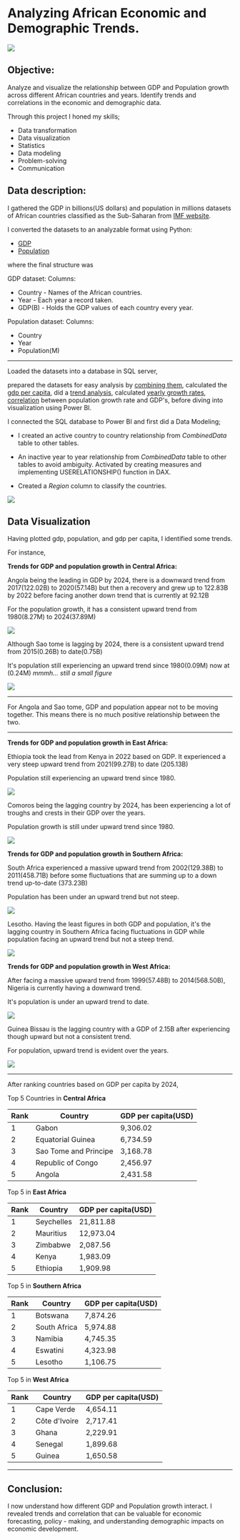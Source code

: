# Analyzing African Economic and Demographic Trends.
![](Files/Head.gif)
## Objective: 
Analyze and visualize the relationship between GDP and Population growth across different African countries and years. Identify trends and correlations in the economic and demographic data. 

Through this project I honed my skills;
- Data transformation
- Data visualization
- Statistics
- Data modeling
- Problem-solving
- Communication

## Data description:
I gathered the GDP in billions(US dollars) and population in millions datasets of African countries classified as the Sub-Saharan from [IMF website](https://www.imf.org/en/Publications/WEO/weo-database/2024/April).

I converted the datasets to an analyzable format using Python:
- [GDP](Files/convert_GDP.ipynb)
- [Population](Files/convert_pop.ipynb)

where the final structure was 

GDP dataset:
Columns: 
- Country - Names of the African countries.
- Year - Each year a record taken.
- GDP(B) - Holds the GDP values of each country every year.

Population dataset:
Columns:
- Country
- Year
- Population(M)
  
---------------

Loaded the datasets into a database in SQL server,

prepared the datasets for easy analysis by [combining them](Files/CREATE_VIEW.sql), calculated the [gdp per capita](Files/GDP_per_Capita.sql), did a [trend analysis](Files/Trend_analysis.sql), calculated [yearly growth rates](Files/Yearly_Growth_Rate.sql), [correlation](Files/Correlation_analysis.sql) between population growth rate and GDP's, before diving into visualization using Power BI.

I connected the SQL database to Power BI and first did a Data Modeling;
- I created an active country to country relationship from *CombinedData* table to other tables.
  
- An inactive year to year relationship from *CombinedData* table to other tables to avoid ambiguity. Activated by creating measures and implementing USERELATIONSHIP() function in DAX.
  
- Created a *Region* column to classify the countries.

![](Files/modeling.gif)

## Data Visualization

Having plotted gdp, population, and gdp per capita, I identified some trends.

For instance,

**Trends for GDP and population growth in Central Africa:**

Angola being the leading in GDP by 2024, there is a downward trend from 2017(122.02B) to 2020(57.14B) but then a recovery and grew up to 122.83B by 2022 before facing another down trend that is currently at 92.12B 

For the population growth, it has a consistent upward trend from 1980(8.27M) to 2024(37.89M)

![](Files/ne.gif)

Although Sao tome is lagging by 2024, there is a consistent upward trend from 2015(0.26B) to date(0.75B)

It's population still experiencing an upward trend since 1980(0.09M) now at (0.24M) _mmmh... still a small figure_ 

![](Files/sao.gif)

-------

For Angola and Sao tome, GDP and population appear not to be moving together. This means there is no much positive relationship between the two.

-------

**Trends for GDP and population growth in East Africa:**

Ethiopia took the lead from Kenya in 2022 based on GDP. It experienced a very steep upward trend from 2021(99.27B) to date (205.13B)

Population still experiencing an upward trend since 1980.

![](Files/Ethiopia.png)

Comoros being the lagging country by 2024, has been experiencing a lot of troughs and crests in their GDP over the years. 

Population growth is still under upward trend since 1980.

![](Files/Comoros.png)

**Trends for GDP and population growth in Southern Africa:**

South Africa experienced a massive upward trend from 2002(129.38B) to 2011(458.71B) before some fluctuations that are summing up to a down trend up-to-date (373.23B)

Population has been under an upward trend but not steep.

![](Files/SA.png)


Lesotho. Having the least figures in both GDP and population, it's the lagging country in Southern Africa facing fluctuations in GDP while population facing an upward trend but not a steep trend.

![](Files/Lesotho.png)

**Trends for GDP and population growth in West Africa:**

After facing a massive upward trend from 1999(57.48B) to 2014(568.50B), Nigeria is currently having a downward trend.

It's population is under an upward trend to date. 

![](Files/Nigeria.png)

Guinea Bissau is the lagging country with a GDP of 2.15B after experiencing though upward but not a consistent trend.

For population, upward trend is evident over the years.

![](Files/Guinea-Bissau.png)

---------

After ranking countries based on GDP per capita by 2024, 

Top 5 Countries in 
**Central Africa**

| Rank | Country | GDP per capita(USD) |
| ------| -----|-------|
| 1 | Gabon| 9,306.02 |
| 2 | Equatorial Guinea| 6,734.59|
| 3 | Sao Tome and Principe|3,168.78|
| 4 | Republic of Congo | 2,456.97 |
| 5 | Angola | 2,431.58|

Top 5 in **East Africa**

| Rank | Country | GDP per capita(USD) |
| ------| -----|-------|
| 1 | Seychelles| 21,811.88 |
| 2 | Mauritius| 12,973.04|
| 3 | Zimbabwe|2,087.56|
| 4 | Kenya | 1,983.09 |
| 5 | Ethiopia | 1,909.98|

Top 5 in **Southern Africa**

| Rank | Country | GDP per capita(USD) |
| ------| -----|-------|
| 1 | Botswana| 7,874.26 |
| 2 | South Africa| 5,974.88|
| 3 | Namibia |4,745.35|
| 4 | Eswatini | 4,323.98 |
| 5 | Lesotho | 1,106.75|

Top 5 in **West Africa**

| Rank | Country | GDP per capita(USD) |
| ------| -----|-------|
| 1 | Cape Verde| 4,654.11 |
| 2 | Côte d'Ivoire| 2,717.41|
| 3 | Ghana |2,229.91|
| 4 | Senegal | 1,899.68 |
| 5 | Guinea | 1,650.58|

------
## Conclusion:

I now understand how different GDP and Population growth interact. I revealed trends and correlation that can be valuable for economic forecasting, policy - making, and understanding demographic impacts on economic development.
